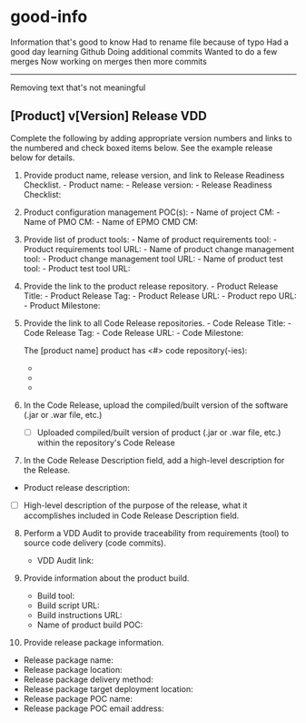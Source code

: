 # good-info
Information that's good to know
Had to rename file because of typo
Had a good day learning Github 
Doing additional commits
Wanted to do a few merges 
Now working on merges then more commits
*****
Removing text that's not meaningful

## [Product] v[Version] Release VDD

Complete the following by adding appropriate version numbers and links to the numbered and check boxed items below. See the example release below for details.

1. Provide product name, release version, and link to Release Readiness Checklist. 
       - Product name: <!-- full product name --> 
       - Release version: <!-- product acronym M.m.P.B -->
       - Release Readiness Checklist: <!--add URL to Release Readiness Checklist -->
	
2. Product configuration management POC(s):
       - Name of project CM:
       - Name of PMO CM:
       - Name of EPMO CMD CM:
       
3. Provide list of product tools:
       - Name of product requirements tool:
       - Product requirements tool URL:
       - Name of product change management tool:
       - Product change management tool URL:
       - Name of product test tool:
       - Product test tool URL:
	
4. Provide the link to the product release repository. 
       - Product Release Title: <!-- add product release title --> 
       - Product Release Tag: <!-- add product release tag --> 
       - Product Release URL: <!-- add product release url --> 
       - Product repo URL: <!-- add product repo url -->
       - Product Milestone: <!-- add URL to product release Milestone -->	

5. Provide the link to all Code Release repositories. 
       - Code Release Title: <!-- add code release title --> 
       - Code Release Tag: <!-- add code release tag --> 
       - Code Release URL: <!-- add code release url -->
       - Code Milestone: <!-- add URL to code release Milestone -->

	The [product name] product has <#> code repository(-ies):
	- <URL to product-code repo1>
	- <URL to product-code repo2>
	- <URL to product-code repo3>

6. In the Code Release, upload the compiled/built version of the software (.jar or .war file, etc.) 
   - [ ] Uploaded compiled/built version of product (.jar or .war file, etc.) within the repository's Code Release

7. In the Code Release Description field, add a high-level description for the Release.
<!-- Example: Delivery of WebPMC v7.1.2 included the migration from the Rational Tools to GitHub and Jira.  The requirements were exported from Rational and imported into Jira. The code was migrated from Rational CCM and migrated to the GitHub.com VA organization. The Rational to GitHub/Jira migration occurred in the midst of development, eg bug fix update. -->
   - Product release description: <!-- write release description here -->
   - [ ] High-level description of the purpose of the release, what it accomplishes included in Code Release Description field. 
	
8. Perform a VDD Audit to provide traceability from requirements (tool) to source code delivery (code commits).
   - VDD Audit link: <!-- add link to VDD audit workbook -->
	
9. Provide information about the product build.
   - Build tool: <!-- name of product build tool -->
   - Build script URL: <!-- build script URL to Production -->
   - Build instructions URL: <!-- URL to product build instructions -->
   - Name of product build POC: <!-- name of product build POC -->
	
10. Provide release package information.
   - Release package name: <!-- example: melv7.4.0.197.jar -->
   - Release package location: <!-- see Code Release URL in step 5 -->
   - Release package delivery method:
   - Release package target deployment location: 
   - Release package POC name:
   - Release package POC email address: 

<!-- ### Example: Memorial Enterprise Letters v7.4.0

1. Provide product name, release version, and link to Release Readiness Checklist. 
       - Product name: Memorial Enterprise Letters 
       - Product release version: MEL v7.4.0.197
       - Release Readiness Checklist: https://vajira.max.gov/browse/MEL-55

2. Provide the link to the Product repository and the Milestone (or Plan) that contains issues (Epics, User Stories, Tests, Bugs) addressed by this release.
Product Release Title:  MELv7.4.0-197-RELEASE
Product Release Tag:  7.4.0.197
Product Release URL: https://github.com/department-of-veterans-affairs/mel-product/releases/tag/v7.4.0-197-RELEASE
Product Milestone: https://github.com/department-of-veterans-affairs/mel-product/issues/RRC+-+MEL+and+7.4.0

3. Provide the link to all Code repositories and to the Milestone(s) (or Plan[s]) that contains issues (Epics, User Stories, Tests, Bugs) addressed by this release.
The MEL product has one code repository.
Code Release Title: MELv7.4.0-197-RELEASE
Code Release Tag: 7.4.0.197
Code Release URL: https://github.com/department-of-veterans-affairs/mel-code/releases/tag/v7.4.0-197-RELEASE
Code Milestone: https://github.com/department-of-veterans-affairs/mel-code/issues/RRC+-+MEL+and+7.4.0

4. In the Code Release, upload the compiled/built version of the software (.jar or .war file, etc.)
   - [X] Upload a compiled/built version of the software (.jar or .war file, etc.)

5. In the Code Release Description field, add a high-level description for the release and provide Milestone links to change artifacts   (Epics, User Stories, Tests, Bugs). 
   - [X] High-level description of the purpose of the release, what it accomplishes.

6. Additional release information: Delivery of MEL 7.4.0 includes the migration from VA Rational Tools to VA GitHub and VA Jira. MEL requirements were exported from Rational and imported into Jira. MEL code was migrated from the Booz Allen Hamilton (BAH) corporate GitHub and migrated to the GitHub.com VA organization. The Jira to GitHub integration did not occur until after the GitHub code commits. 

7. Perform a VDD Audit to provide traceability from requirements (tool) to source code delivery (code commits).
   - VDD Audit link: https://github.com/department-of-veterans-affairs/mel-product/blob/v7.4-197-RELEASE/cm/MEL%207.4/mel_7_4_vdd_audit.xlsx
-->
 
